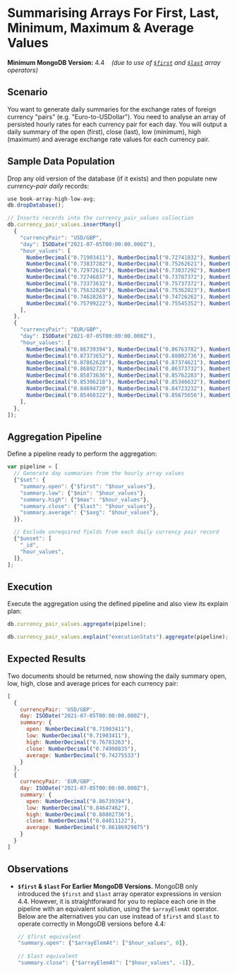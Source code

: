 # Summarising Arrays For First, Last, Minimum, Maximum & Average Values

__Minimum MongoDB Version:__ 4.4 &nbsp;&nbsp; _(due to use of [`$first`](https://docs.mongodb.com/manual/reference/operator/aggregation/first-array-element/) and [`$last`](https://docs.mongodb.com/manual/reference/operator/aggregation/last-array-element/) array operators)_


## Scenario

You want to generate daily summaries for the exchange rates of foreign currency "pairs" (e.g. "Euro-to-USDollar"). You need to analyse an array of persisted hourly rates for each currency pair for each day. You will output a daily summary of the open (first), close (last), low (minimum), high (maximum) and average exchange rate values for each currency pair.


## Sample Data Population

Drop any old version of the database (if it exists) and then populate new _currency-pair daily_ records:

```javascript
use book-array-high-low-avg;
db.dropDatabase();

// Inserts records into the currency_pair_values collection
db.currency_pair_values.insertMany([
  {
    "currencyPair": "USD/GBP",
    "day": ISODate("2021-07-05T00:00:00.000Z"),
    "hour_values": [
      NumberDecimal("0.71903411"), NumberDecimal("0.72741832"), NumberDecimal("0.71997271"),
      NumberDecimal("0.73837282"), NumberDecimal("0.75262621"), NumberDecimal("0.74739202"),
      NumberDecimal("0.72972612"), NumberDecimal("0.73837292"), NumberDecimal("0.72393721"),
      NumberDecimal("0.72746837"), NumberDecimal("0.73787372"), NumberDecimal("0.73746483"),
      NumberDecimal("0.73373632"), NumberDecimal("0.75737372"), NumberDecimal("0.76783263"),
      NumberDecimal("0.75632828"), NumberDecimal("0.75362823"), NumberDecimal("0.74682282"),
      NumberDecimal("0.74628263"), NumberDecimal("0.74726262"), NumberDecimal("0.75376722"),
      NumberDecimal("0.75799222"), NumberDecimal("0.75545352"), NumberDecimal("0.74998835"),
    ],
  },
  {
    "currencyPair": "EUR/GBP",
    "day": ISODate("2021-07-05T00:00:00.000Z"),
    "hour_values": [
      NumberDecimal("0.86739394"), NumberDecimal("0.86763782"), NumberDecimal("0.87362937"),
      NumberDecimal("0.87373652"), NumberDecimal("0.88002736"), NumberDecimal("0.87866372"),
      NumberDecimal("0.87862628"), NumberDecimal("0.87374621"), NumberDecimal("0.87182626"),
      NumberDecimal("0.86892723"), NumberDecimal("0.86373732"), NumberDecimal("0.86017236"),
      NumberDecimal("0.85873636"), NumberDecimal("0.85762283"), NumberDecimal("0.85362373"),
      NumberDecimal("0.85306218"), NumberDecimal("0.85346632"), NumberDecimal("0.84647462"),
      NumberDecimal("0.84694720"), NumberDecimal("0.84723232"), NumberDecimal("0.85002222"),
      NumberDecimal("0.85468322"), NumberDecimal("0.85675656"), NumberDecimal("0.84811122"),
    ],
  },
]);
```


## Aggregation Pipeline

Define a pipeline ready to perform the aggregation:

```javascript
var pipeline = [
  // Generate day summaries from the hourly array values
  {"$set": {
    "summary.open": {"$first": "$hour_values"},
    "summary.low": {"$min": "$hour_values"},
    "summary.high": {"$max": "$hour_values"},
    "summary.close": {"$last": "$hour_values"},
    "summary.average": {"$avg": "$hour_values"},
  }},

  // Exclude unrequired fields from each daily currency pair record
  {"$unset": [
    "_id",
    "hour_values",
  ]},
];
```


## Execution

Execute the aggregation using the defined pipeline and also view its explain plan:

```javascript
db.currency_pair_values.aggregate(pipeline);
```

```javascript
db.currency_pair_values.explain("executionStats").aggregate(pipeline);
```


## Expected Results

Two documents should be returned, now showing the daily summary open, low, high, close and average prices for each currency pair:

```javascript
[
  {
    currencyPair: 'USD/GBP',
    day: ISODate("2021-07-05T00:00:00.000Z"),
    summary: {
      open: NumberDecimal("0.71903411"),
      low: NumberDecimal("0.71903411"),
      high: NumberDecimal("0.76783263"),
      close: NumberDecimal("0.74998835"),
      average: NumberDecimal("0.74275533")
    }
  },
  {
    currencyPair: 'EUR/GBP',
    day: ISODate("2021-07-05T00:00:00.000Z"),
    summary: {
      open: NumberDecimal("0.86739394"),
      low: NumberDecimal("0.84647462"),
      high: NumberDecimal("0.88002736"),
      close: NumberDecimal("0.84811122"),
      average: NumberDecimal("0.86186929875")
    }
  }
]
```



## Observations

 * __`$first` & `$last` For Earlier MongoDB Versions.__ MongoDB only introduced the `$first` and `$last` array operator expressions in version 4.4. However, it is straightforward for you to replace each one in the pipeline with an equivalent solution, using the `$arrayElemAt` operator. Below are the alternatives you can use instead of `$first` and `$last` to operate correctly in MongoDB versions before 4.4:

     ```javascript
     // $first equivalent
     "summary.open": {"$arrayElemAt": ["$hour_values", 0]},
       
     // $last equivalent  
     "summary.close": {"$arrayElemAt": ["$hour_values", -1]},
     ```

